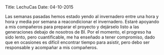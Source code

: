 Title: LechuCas
Date: 04-10-2015
 
Las semanas pasadas hemos estado yendo al invernadero entre una hora y hora y media por semana a reacondicionar el invernadero. Estaré apoyando a mis compañeros para preparar el proyecto y dejárselo listo a las generaciones debajo de nosotros de BI. Por el momento, el progreso ha sido lento, pero cuantificable, me ha enseñado a tener compromiso, dado que en ocasiones es difícil encontrar tiempo para asistir, pero debo ser responsable y acompañar a mis compañeros.